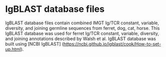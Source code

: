 # IgBLAST database files
IgBLAST database files contain combined IMGT Ig/TCR constant, variable, diversity, and joining germline sequences from ferret, dog, cat, horse.
This IgBLAST database was used for ferret Ig/TCR constant, variable, diversity, and joining annotations described by Walsh et al.
IgBLAST database was built using [NCBI IgBLAST] (https://ncbi.github.io/igblast/cook/How-to-set-up.html).
